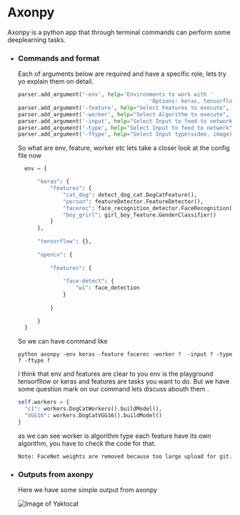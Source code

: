 # Axonpy


Axonpy is a python app that through terminal commands can perform some deeplearning tasks.

* ### Commands and format

  Each of arguments below are required and have a specific role, lets try yo explain them on detail.

    ```python
    parser.add_argument('-env', help='Environments to work with '
                                             'Options: keras, tensorflow, opencv', required=True)
    parser.add_argument('-feature', help="Select Features to execute", required=True)
    parser.add_argument('-worker', help="Select Algorithm to execute", required=True)
    parser.add_argument('-input', help="Select Input to feed to network")
    parser.add_argument('-type', help="Select Input to feed to network")
    parser.add_argument('-ftype', help="Select Input type(video, image) to feed to network")
    
    ```

  So what are env, feature, worker etc lets take a closer look at the config file now
  
  ```python
    env = {

        "keras": {
            "features": {
                "cat_dog": detect_dog_cat.DogCatFeature(),
                "person": featureDetector.FeatureDetector(),
                "facerec": face_recognition_detector.FaceRecognition(),
                "boy_grirl": girl_boy_feature.GenderClassifier()
            }
        },
    
        "tensorflow": {},
    
        "opencv": {
    
            "features": {
    
                "face-detect": {
                    "w1": face_detection
                }
    
            }
    
        }
    }

    ```
    
    So we can have command like 
    
    ```
    python axonpy -env keras -feature facerec -worker ?  -input ? -type ? -ftype ?
    ```
    
    I think that env and features are clear to you env is the playground tensorfllow or keras and features are tasks
    you want to do. But we have some question mark on our command lets discuss abouth them .
    
    ```python
    self.workers = {
      "c1": workers.DogCatWorkers().buildModel(),
      "VGG16": workers.DogCatVGG16().buildModel()
    }
    ```
    
    as we can see worker is algorithm type each feature have its own algorithm, you have to check the code for
    that.
    
    `Note: FaceNet weights are removed because too large upload for git.`
    
* ### Outputs from axonpy

  Here we have some simple output from axonpy
  
  ![Image of Yaktocat](https://octodex.github.com/images/yaktocat.png)
  
  
  
    
  
